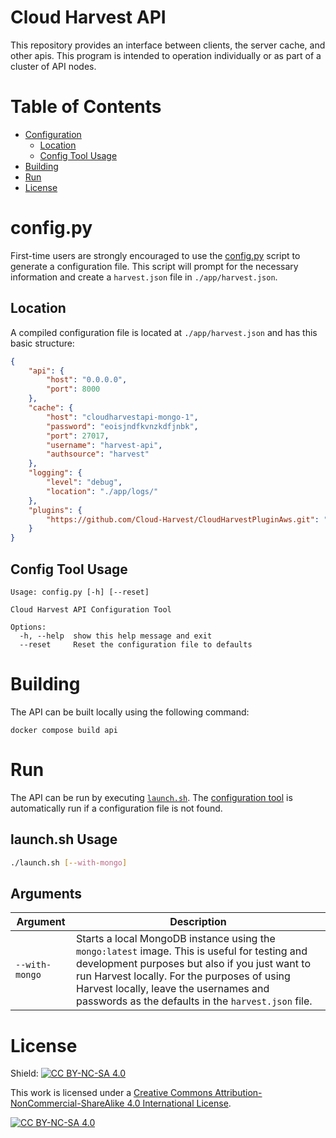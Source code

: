 # Cloud Harvest API
This repository provides an interface between clients, the server cache, and other apis. This program is intended to operation individually or as part of a cluster of API nodes. 

# Table of Contents
- [Configuration](#configpy)
  - [Location](#location) 
  - [Config Tool Usage](#config-tool-usage)
- [Building](#building)
- [Run](#run)
- [License](#license)


# config.py
First-time users are strongly encouraged to use the [config.py](config.py) script to generate a configuration file. This script will prompt for the necessary information and create a `harvest.json` file in `./app/harvest.json`.

## Location
A compiled configuration file is located at `./app/harvest.json` and has this basic structure:
```json
{
    "api": {
        "host": "0.0.0.0",
        "port": 8000
    },
    "cache": {
        "host": "cloudharvestapi-mongo-1",
        "password": "eoisjndfkvnzkdfjnbk",
        "port": 27017,
        "username": "harvest-api",
        "authsource": "harvest"
    },
    "logging": {
        "level": "debug",
        "location": "./app/logs/"
    },
    "plugins": {
        "https://github.com/Cloud-Harvest/CloudHarvestPluginAws.git": "main"
    }
}
```

## Config Tool Usage
```
Usage: config.py [-h] [--reset]

Cloud Harvest API Configuration Tool

Options:
  -h, --help  show this help message and exit
  --reset     Reset the configuration file to defaults
```

# Building
The API can be built locally using the following command:
```
docker compose build api
```

# Run
The API can be run by executing [`launch.sh`](launch.sh). The [configuration tool](#config-tool-usage) is automatically run if a configuration file is not found.

## launch.sh Usage
```bash
./launch.sh [--with-mongo]
```

## Arguments
| Argument       | Description                                                                                                                                                                                                                                                                                    |
|----------------|------------------------------------------------------------------------------------------------------------------------------------------------------------------------------------------------------------------------------------------------------------------------------------------------|
| `--with-mongo` | Starts a local MongoDB instance using the `mongo:latest` image. This is useful for testing and development purposes but also if you just want to run Harvest locally. For the purposes of using Harvest locally, leave the usernames and passwords as the defaults in the `harvest.json` file. |


# License
Shield: [![CC BY-NC-SA 4.0][cc-by-nc-sa-shield]][cc-by-nc-sa]

This work is licensed under a
[Creative Commons Attribution-NonCommercial-ShareAlike 4.0 International License][cc-by-nc-sa].

[![CC BY-NC-SA 4.0][cc-by-nc-sa-image]][cc-by-nc-sa]

[cc-by-nc-sa]: http://creativecommons.org/licenses/by-nc-sa/4.0/
[cc-by-nc-sa-image]: https://licensebuttons.net/l/by-nc-sa/4.0/88x31.png
[cc-by-nc-sa-shield]: https://img.shields.io/badge/License-CC%20BY--NC--SA%204.0-lightgrey.svg
